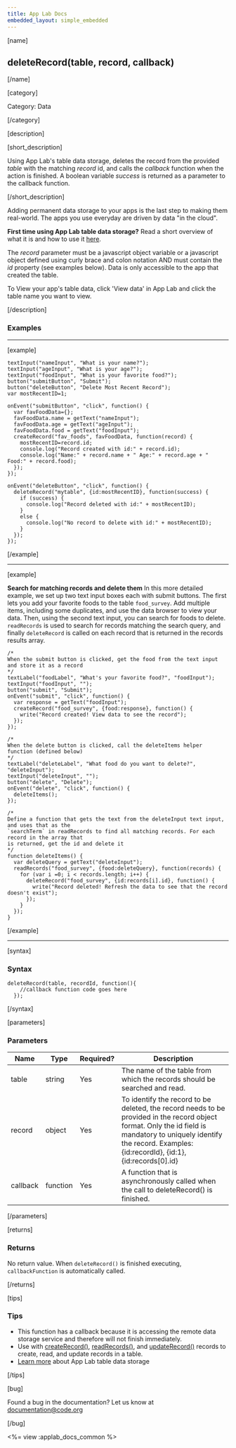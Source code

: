 ```yaml
---
title: App Lab Docs
embedded_layout: simple_embedded
---
```


[name]

## deleteRecord(table, record, callback)

[/name]

[category]

Category: Data

[/category]

[description]

[short_description]

Using App Lab's table data storage, deletes the record from the provided *table* with the matching *record* id, and calls the *callback* function when the action is finished. A boolean variable *success* is returned as a parameter to the callback function.

[/short_description]

Adding permanent data storage to your apps is the last step to making them real-world. The apps you use everyday are driven by data "in the cloud".

**First time using App Lab table data storage?** Read a short overview of what it is and how to use it [here](/applab/docs/tabledatastorage).

The *record* parameter must be a javascript object variable or a javascript object defined using curly brace and colon notation AND must contain the *id* property (see examples below). Data is only accessible to the app that created the table. 

To View your app's table data, click 'View data' in App Lab and click the table name you want to view.

[/description]

### Examples
____________________________________________________

[example]

```
textInput("nameInput", "What is your name?");
textInput("ageInput", "What is your age?");
textInput("foodInput", "What is your favorite food?");
button("submitButton", "Submit");
button("deleteButton", "Delete Most Recent Record");
var mostRecentID=1;

onEvent("submitButton", "click", function() {
  var favFoodData={};
  favFoodData.name = getText("nameInput");
  favFoodData.age = getText("ageInput");
  favFoodData.food = getText("foodInput");
  createRecord("fav_foods", favFoodData, function(record) {
    mostRecentID=record.id;
    console.log("Record created with id:" + record.id);
    console.log("Name:" + record.name + " Age:" + record.age + " Food:" + record.food);
  });
});

onEvent("deleteButton", "click", function() {
  deleteRecord("mytable", {id:mostRecentID}, function(success) {
    if (success) {
      console.log("Record deleted with id:" + mostRecentID);
    }
    else {
      console.log("No record to delete with id:" + mostRecentID);
    }      
  });
});
```

[/example]

____________________________________________________

[example]

**Search for matching records and delete them** In this more detailed example, we set up two text input boxes each with submit buttons.
The first lets you add your favorite foods to the table `food_survey`. Add multiple items, including some duplicates, and use the
data browser to view your data. Then, using the second text input, you can search for foods to delete. `readRecords` is used to
search for records matching the search query, and finally `deleteRecord` is called on each record that is returned in the records
results array.


```
/*
When the submit button is clicked, get the food from the text input and store it as a record
*/
textLabel("foodLabel", "What's your favorite food?", "foodInput");
textInput("foodInput", "");
button("submit", "Submit");
onEvent("submit", "click", function() {
  var response = getText("foodInput");
  createRecord("food_survey", {food:response}, function() {
    write("Record created! View data to see the record");
  });
});

/*
When the delete button is clicked, call the deleteItems helper function (defined below)
*/
textLabel("deleteLabel", "What food do you want to delete?", "deleteInput");
textInput("deleteInput", "");
button("delete", "Delete");
onEvent("delete", "click", function() {
  deleteItems();
});

/*
Define a function that gets the text from the deleteInput text input, and uses that as the
`searchTerm` in readRecords to find all matching records. For each record in the array that
is returned, get the id and delete it
*/
function deleteItems() {
  var deleteQuery = getText("deleteInput");
  readRecords("food_survey", {food:deleteQuery}, function(records) {
    for (var i =0; i < records.length; i++) {
      deleteRecord("food_survey", {id:records[i].id}, function() {
        write("Record deleted! Refresh the data to see that the record doesn't exist");
      });
    }
  });
}

```

[/example]

____________________________________________________

[syntax]

### Syntax

```
deleteRecord(table, recordId, function(){
    //callback function code goes here
  });
```

[/syntax]

[parameters]

### Parameters

| Name  | Type | Required? | Description |
|-----------------|------|-----------|-------------|
| table | string | Yes | The name of the table from which the records should be searched and read. |
| record | object | Yes | To identify the record to be deleted, the record needs to be provided in the record object format. Only the id field is mandatory to uniquely identify the record. Examples: {id:recordId}, {id:1}, {id:records[0].id}
| callback | function | Yes | A function that is asynchronously called when the call to deleteRecord() is finished.|

[/parameters]

[returns]

### Returns
No return value. When `deleteRecord()` is finished executing, `callbackFunction` is automatically called.

[/returns]

[tips]

### Tips
- This function has a callback because it is accessing the remote data storage service and therefore will not finish immediately.
- Use with [createRecord()](/applab/docs/createRecord), [readRecords()](/applab/docs/readRecords), and [updateRecord()](/applab/docs/updateRecord) records to create, read, and update records in a table.
- [Learn more](/applab/docs/tabledatastorage) about App Lab table data storage

[/tips]

[bug]

Found a bug in the documentation? Let us know at documentation@code.org

[/bug]

<%= view :applab_docs_common %>
